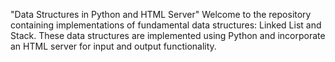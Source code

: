 "Data Structures in Python and HTML Server"
Welcome to the repository containing implementations of fundamental data structures: Linked List and Stack. These data structures are implemented using Python and incorporate an HTML server for input and output functionality.
